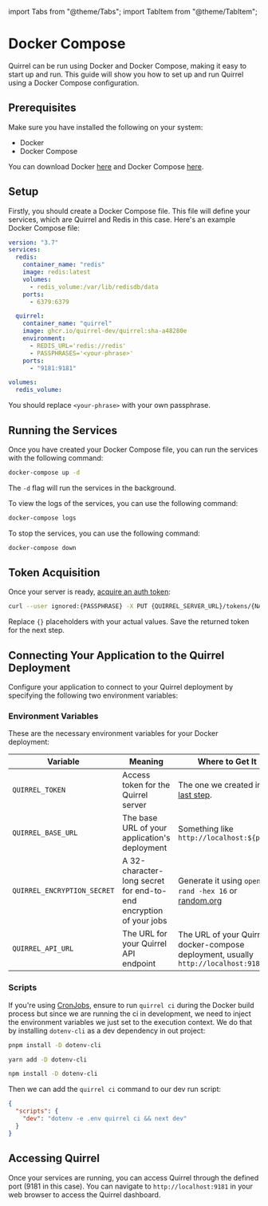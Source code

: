 import Tabs from "@theme/Tabs";
import TabItem from "@theme/TabItem";

# Docker Compose

Quirrel can be run using Docker and Docker Compose, making it easy to start up and run. This guide will show you how to set up and run Quirrel using a Docker Compose configuration.

## Prerequisites

Make sure you have installed the following on your system:

- Docker
- Docker Compose

You can download Docker [here](https://docs.docker.com/get-docker/) and Docker Compose [here](https://docs.docker.com/compose/install/).

## Setup

Firstly, you should create a Docker Compose file. This file will define your services, which are Quirrel and Redis in this case. Here's an example Docker Compose file:

```yaml
version: "3.7"
services:
  redis:
    container_name: "redis"
    image: redis:latest
    volumes:
      - redis_volume:/var/lib/redisdb/data
    ports:
      - 6379:6379

  quirrel:
    container_name: "quirrel"
    image: ghcr.io/quirrel-dev/quirrel:sha-a48280e
    environment:
      - REDIS_URL='redis://redis'
      - PASSPHRASES='<your-phrase>'
    ports:
      - "9181:9181"

volumes:
  redis_volume:
```

You should replace `<your-phrase>` with your own passphrase.

## Running the Services

Once you have created your Docker Compose file, you can run the services with the following command:

```bash
docker-compose up -d
```

The `-d` flag will run the services in the background.

To view the logs of the services, you can use the following command:

```bash
docker-compose logs
```

To stop the services, you can use the following command:

```bash
docker-compose down
```

## Token Acquisition

Once your server is ready, [acquire an auth token](https://api.quirrel.dev/documentation/static/index.html#/Admin/put_tokens__id_):

```bash
curl --user ignored:{PASSPHRASE} -X PUT {QUIRREL_SERVER_URL}/tokens/{NAME_OF_TOKEN}
```

Replace `{}` placeholders with your actual values. Save the returned token for the next step.

## Connecting Your Application to the Quirrel Deployment

Configure your application to connect to your Quirrel deployment by specifying the following two environment variables:

### Environment Variables

These are the necessary environment variables for your Docker deployment:

| Variable                    | Meaning                                                           | Where to Get It                                                                                                                                                            |
| --------------------------- | ----------------------------------------------------------------- | -------------------------------------------------------------------------------------------------------------------------------------------------------------------------- |
| `QUIRREL_TOKEN`             | Access token for the Quirrel server                               | The one we created in the [last step](#token-acquisition).                                                                                                                 |
| `QUIRREL_BASE_URL`          | The base URL of your application's deployment                     | Something like `http://localhost:${post}`                                                                                                                                  |
| `QUIRREL_ENCRYPTION_SECRET` | A 32-character-long secret for end-to-end encryption of your jobs | Generate it using `openssl rand -hex 16` or [random.org](https://www.random.org/strings/?num=2&len=16&digits=on&upperalpha=on&loweralpha=on&unique=on&format=html&rnd=new) |
| `QUIRREL_API_URL`           | The URL for your Quirrel API endpoint                             | The URL of your Quirrel docker-compose deployment, usually `http://localhost:9181`                                                                                         |

### Scripts

If you're using [CronJobs](/api/cronjob), ensure to run `quirrel ci` during the Docker build process but since we are running the ci in development, we need to inject the environment variables we just set to the execution context.
We do that by installing `dotenv-cli` as a dev dependency in out project:

<Tabs>

<TabItem value="pnpm" label="pnpm">

```bash
pnpm install -D dotenv-cli
```

</TabItem>
<TabItem value="yarn" label="yarn">

```bash
yarn add -D dotenv-cli
```

</TabItem>
<TabItem value="npm" label="npm">

```bash
npm install -D dotenv-cli
```

</TabItem>
</Tabs>

Then we can add the `quirrel ci` command to our dev run script:

```json
{
  "scripts": {
    "dev": "dotenv -e .env quirrel ci && next dev"
  }
}
```

## Accessing Quirrel

Once your services are running, you can access Quirrel through the defined port (9181 in this case). You can navigate to `http://localhost:9181` in your web browser to access the Quirrel dashboard.
